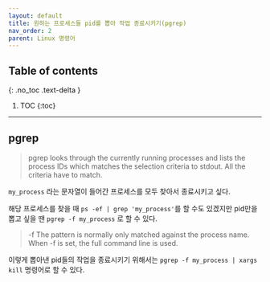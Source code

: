 ```yaml
---
layout: default
title: 원하는 프로세스들 pid를 뽑아 작업 종료시키기(pgrep)
nav_order: 2
parent: Linux 명령어
---
```



## Table of contents
{: .no_toc .text-delta }

1. TOC
{:toc}

---

## pgrep

> pgrep looks through the currently running processes and lists the process IDs which matches the selection criteria to stdout. All the criteria have to match.


`my_process` 라는 문자열이 들어간 프로세스를 모두 찾아서 종료시키고 싶다.

해당 프로세스를 찾을 때 `ps -ef | grep 'my_process'`를 할 수도 있겠지만 pid만을 뽑고 싶을 땐 `pgrep -f my_process` 로 할 수 있다.

> -f
> The pattern is normally only matched against the process name. When -f is set, the full command line is used.

이렇게 뽑아낸 pid들의 작업을 종료시키기 위해서는
`pgrep -f my_process | xargs kill` 명령어로 할 수 있다.

